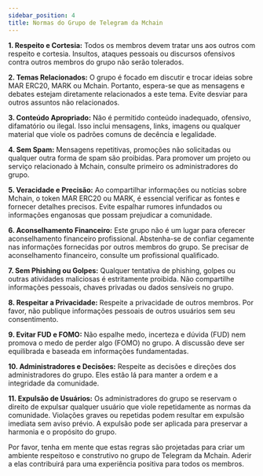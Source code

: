 ```yaml
---
sidebar_position: 4
title: Normas do Grupo de Telegram da Mchain
---
```


**1. Respeito e Cortesia:** Todos os membros devem tratar uns aos outros com respeito e cortesia. Insultos, ataques pessoais ou discursos ofensivos contra outros membros do grupo não serão tolerados.

**2. Temas Relacionados:** O grupo é focado em discutir e trocar ideias sobre MAR ERC20, MARK ou Mchain. Portanto, espera-se que as mensagens e debates estejam diretamente relacionados a este tema. Evite desviar para outros assuntos não relacionados.

**3. Conteúdo Apropriado:** Não é permitido conteúdo inadequado, ofensivo, difamatório ou ilegal. Isso inclui mensagens, links, imagens ou qualquer material que viole os padrões comuns de decência e legalidade.

**4. Sem Spam:** Mensagens repetitivas, promoções não solicitadas ou qualquer outra forma de spam são proibidas. Para promover um projeto ou serviço relacionado à Mchain, consulte primeiro os administradores do grupo.

**5. Veracidade e Precisão:** Ao compartilhar informações ou notícias sobre Mchain, o token MAR ERC20 ou MARK, é essencial verificar as fontes e fornecer detalhes precisos. Evite espalhar rumores infundados ou informações enganosas que possam prejudicar a comunidade.

**6. Aconselhamento Financeiro:** Este grupo não é um lugar para oferecer aconselhamento financeiro profissional. Abstenha-se de confiar cegamente nas informações fornecidas por outros membros do grupo. Se precisar de aconselhamento financeiro, consulte um profissional qualificado.

**7. Sem Phishing ou Golpes:** Qualquer tentativa de phishing, golpes ou outras atividades maliciosas é estritamente proibida. Não compartilhe informações pessoais, chaves privadas ou dados sensíveis no grupo.

**8. Respeitar a Privacidade:** Respeite a privacidade de outros membros. Por favor, não publique informações pessoais de outros usuários sem seu consentimento.

**9. Evitar FUD e FOMO:** Não espalhe medo, incerteza e dúvida (FUD) nem promova o medo de perder algo (FOMO) no grupo. A discussão deve ser equilibrada e baseada em informações fundamentadas.

**10. Administradores e Decisões:** Respeite as decisões e direções dos administradores do grupo. Eles estão lá para manter a ordem e a integridade da comunidade.

**11. Expulsão de Usuários:** Os administradores do grupo se reservam o direito de expulsar qualquer usuário que viole repetidamente as normas da comunidade. Violações graves ou repetidas podem resultar em expulsão imediata sem aviso prévio. A expulsão pode ser aplicada para preservar a harmonia e o propósito do grupo.

Por favor, tenha em mente que estas regras são projetadas para criar um ambiente respeitoso e construtivo no grupo de Telegram da Mchain. Aderir a elas contribuirá para uma experiência positiva para todos os membros.

